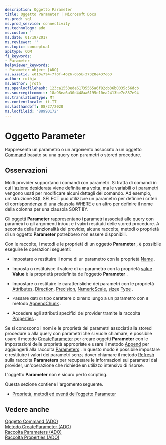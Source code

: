```yaml
---
description: Oggetto Parameter
title: Oggetto Parameter | Microsoft Docs
ms.prod: sql
ms.prod_service: connectivity
ms.technology: ado
ms.custom: ''
ms.date: 01/19/2017
ms.reviewer: ''
ms.topic: conceptual
apitype: COM
f1_keywords:
- Parameter
helpviewer_keywords:
- Parameter object [ADO]
ms.assetid: e010e794-7f0f-4026-8b5b-37328e437d63
author: rothja
ms.author: jroth
ms.openlocfilehash: 123ca1553ede61735565a6f82cb36b0035c56dcb
ms.sourcegitcommit: 18a98ea6a30d448aa6195e10ea2413be7e837e94
ms.translationtype: MT
ms.contentlocale: it-IT
ms.lasthandoff: 08/27/2020
ms.locfileid: "88990172"
---
```

# <a name="parameter-object"></a>Oggetto Parameter
Rappresenta un parametro o un argomento associato a un oggetto [Command](./command-object-ado.md) basato su una query con parametri o stored procedure.  
  
## <a name="remarks"></a>Osservazioni  
 Molti provider supportano i comandi con parametri. Si tratta di comandi in cui l'azione desiderata viene definita una volta, ma le variabili o i parametri vengono usati per modificare alcuni dettagli del comando. Ad esempio, un'istruzione SQL SELECT può utilizzare un parametro per definire i criteri di corrispondenza di una clausola WHERE e un altro per definire il nome della colonna per una clausola SORT BY.  
  
 Gli oggetti **Parameter** rappresentano i parametri associati alle query con parametri o gli argomenti in/out e i valori restituiti delle stored procedure. A seconda della funzionalità del provider, alcune raccolte, metodi o proprietà di un oggetto **Parameter** potrebbero non essere disponibili.  
  
 Con le raccolte, i metodi e le proprietà di un oggetto **Parameter** , è possibile eseguire le operazioni seguenti:  
  
-   Impostare o restituire il nome di un parametro con la proprietà [Name](./name-property-ado.md) .  
  
-   Imposta o restituisce il valore di un parametro con la proprietà [value](./value-property-ado.md) . **Value** è la proprietà predefinita dell'oggetto **Parameter** .  
  
-   Impostare o restituire le caratteristiche dei parametri con le proprietà [Attributes](./attributes-property-ado.md), [Direction](./direction-property.md), [Precision](./precision-property-ado.md), [NumericScale](./numericscale-property-ado.md), [size](./size-property-ado-parameter.md)e [Type](./type-property-ado.md) .  
  
-   Passare dati di tipo carattere o binario lungo a un parametro con il metodo [AppendChunk](./appendchunk-method-ado.md) .  
  
-   Accedere agli attributi specifici del provider tramite la raccolta [Properties](./properties-collection-ado.md) .  
  
 Se si conoscono i nomi e le proprietà dei parametri associati alla stored procedure o alla query con parametri che si vuole chiamare, è possibile usare il metodo [CreateParameter](./createparameter-method-ado.md) per creare oggetti **Parameter** con le impostazioni delle proprietà appropriate e usare il metodo [Append](./append-method-ado.md) per aggiungerli alla raccolta [Parameters](./parameters-collection-ado.md) . In questo modo è possibile impostare e restituire i valori dei parametri senza dover chiamare il metodo [Refresh](./refresh-method-ado.md) sulla raccolta **Parameters** per recuperare le informazioni sui parametri dal provider, un'operazione che richiede un utilizzo intensivo di risorse.  
  
 L'oggetto **Parameter** non è sicuro per lo scripting.  
  
 Questa sezione contiene l'argomento seguente.  
  
-   [Proprietà, metodi ed eventi dell'oggetto Parameter](./parameter-object-properties-methods-and-events.md)  
  
## <a name="see-also"></a>Vedere anche  
 [Oggetto Command (ADO)](./command-object-ado.md)   
 [Metodo CreateParameter (ADO)](./createparameter-method-ado.md)   
 [Raccolta Parameters (ADO)](./parameters-collection-ado.md)   
 [Raccolta Properties (ADO)](./properties-collection-ado.md)